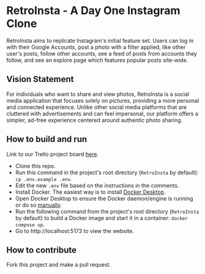 # RetroInsta - A Day One Instagram Clone
RetroInsta aims to replicate Instagram's initial feature set. Users can log in with their Google Accounts, post a photo with a filter applied, like other user's posts, follow other accounts, see a feed of posts from accounts they follow, and see an explore page which features popular posts site-wide.

## Vision Statement
For individuals who want to share and view photos, RetroInsta is a social media application that focuses solely on pictures, providing a more personal and connected experience. Unlike other social media platforms that are cluttered with advertisements and can feel impersonal, our platform offers a simpler, ad-free experience centered around authentic photo sharing.

## How to build and run
Link to our Trello project board [here](https://trello.com/b/E8lh6y8I/retroinsta).
- Clone this repo.
- Run this command in the project's root directory (`RetroInsta` by default): `cp .env.example .env`.
- Edit the new `.env` file based on the instructions in the comments.
- Install Docker. The easiest way is to install [Docker Desktop](https://docs.docker.com/desktop/).
- Open Docker Desktop to ensure the Docker daemon/engine is running or do so [manually](https://docs.docker.com/engine/daemon/start/).
- Run the following command from the project's root directory (`RetroInsta` by default) to build a Docker image and start it in a container: `docker compose up`.
- Go to http://localhost:5173 to view the website.

## How to contribute
Fork this project and make a pull request.
